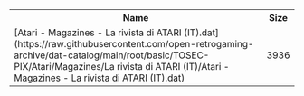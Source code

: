 <table>
<tr><th>Name</th><th>Size</th></tr>
<tr><td>[Atari - Magazines - La rivista di ATARI (IT).dat](https://raw.githubusercontent.com/open-retrogaming-archive/dat-catalog/main/root/basic/TOSEC-PIX/Atari/Magazines/La rivista di ATARI (IT)/Atari - Magazines - La rivista di ATARI (IT).dat)</td><td>3936</td></tr>
</table>
